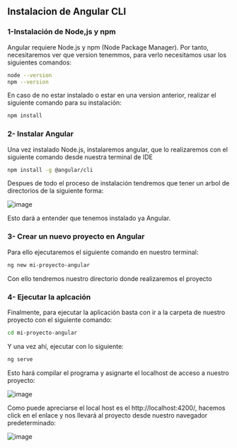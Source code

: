 ## Instalacion de Angular CLI

### 1-Instalación de Node,js y npm 

Angular requiere Node.js y npm (Node Package Manager). Por tanto, necesitaremos ver que version tenemmos, para verlo necesitamos usar los siguientes comandos:

```bash
node --version
npm --version
```

En caso de no estar instalado o estar en una version anterior, realizar el siguiente comando para su instalación:

 ```bash
npm install
```

### 2- Instalar Angular

Una vez instalado Node.js, instalaremos angular, que lo realizaremos con el siguiente comando desde nuestra terminal de IDE

 ```bash
npm install -g @angular/cli
```

Despues de todo el proceso de instalación tendremos que tener un arbol de directorios de la siguiente forma:

![image](https://github.com/Eracres/Angular_Proyect/assets/122403544/0172cfcb-95ab-47f9-a918-7830e1f99889)

Esto dará a entender que tenemos instalado ya Angular.

### 3- Crear un nuevo proyecto en Angular

Para ello ejecutaremos el siguiente comando en nuestro terminal:

 ```bash
ng new mi-proyecto-angular
```

Con ello tendremos nuestro directorio donde realizaremos el proyecto

### 4- Ejecutar la aplcación

Finalmente, para ejecutar la aplicación basta con ir a la carpeta de nuestro proyecto con el siguiente comando:

 ```bash
cd mi-proyecto-angular
```

Y una vez ahí, ejecutar con lo siguiente:

 ```bash
ng serve
```

Esto hará compilar el programa y asignarte el localhost de acceso a nuestro proyecto:

![image](https://github.com/Eracres/Angular_Proyect/assets/122403544/7fd35216-807a-436d-8068-ecfc373e666c)

Como puede apreciarse el local host es el http://localhost:4200/, hacemos click en el enlace y nos llevará al proyecto desde nuestro navegador predeterminado:

![image](https://github.com/Eracres/Angular_Proyect/assets/122403544/4f20c99f-9efc-41d5-8dfd-ea8c98029001)

